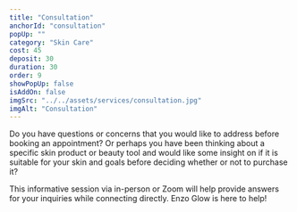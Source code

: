 ```yaml
---
title: "Consultation"
anchorId: "consultation"
popUp: ""
category: "Skin Care"
cost: 45
deposit: 30
duration: 30
order: 9
showPopUp: false
isAddOn: false
imgSrc: "../../assets/services/consultation.jpg"
imgAlt: "Consultation"
---
```


Do you have questions or concerns that you would like to address before booking an appointment?
Or perhaps you have been thinking about a specific skin product or beauty tool and would like some insight on if it is suitable for your skin and goals before deciding whether or not to purchase it?

This informative session via in-person or Zoom will help provide answers for your inquiries while connecting directly.
Enzo Glow is here to help!
